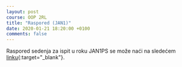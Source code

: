 ```yaml
---
layout: post
course: OOP 2RL
title: "Raspored (JAN1)"
date: 2020-01-21 18:20:00 +0100
comments: false
---
```


Raspored sedenja za ispit u roku JAN1PS se može naći na sledećem
[linku](https://matfoop.github.io/OOP/pismeni-ispiti/info/){:target="_blank"}.